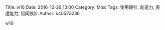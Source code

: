 Title: w16
Date: 2016-12-26 13:00
Category: Misc
Tags: 使用導引, 創造力, 表達能力, 協同設計
Author: s40523236

w16

<!-- PELICAN_END_SUMMARY -->

<!-- 導入 Brython 標準程式庫 -->
<script type="text/javascript" 
    src="https://cdn.rawgit.com/brython-dev/brython/master/www/src/brython_dist.js">
</script>

<!-- 啟動 Brython -->
<script>
window.onload=function(){
brython(1);
}
</script>

<!-- 以下實際利用  Brython 畫一條直線

